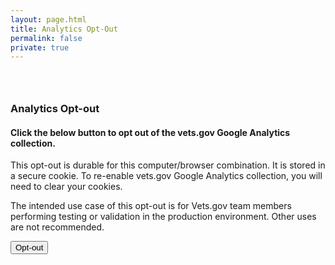```yaml
---
layout: page.html
title: Analytics Opt-Out
permalink: false
private: true
---
```


<!-- Maintenance Page Start -->

<div class="main home" role="main">
  <div class="section main-menu">
    <div class="row">
      <div class="small-12 columns">
        <div style="padding: 2em 0;">
        <h3>Analytics Opt-out</h3>
        <h4>Click the below button to opt out of the vets.gov Google Analytics collection.</h4>
        <p>This opt-out is durable for this computer/browser combination. It is stored in a secure cookie. To re-enable vets.gov Google Analytics collection, you will need to clear your cookies.</p>
        <p>The intended use case of this opt-out is for Vets.gov team members performing testing or validation in the production environment. Other uses are not recommended.</p>
        <button class="usa-button-primary" onClick="window.dataLayer.push({'internal-user': 'true'});">Opt-out</button>
        </div>
      </div>
    </div>
  </div>
</div>

<!-- Maintenance Page End -->
